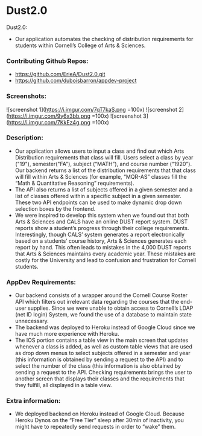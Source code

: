 # Dust2.0


Dust2.0: 
- Our application automates the checking of distribution requirements for students within Cornell’s College of Arts & Sciences.


### Contributing Github Repos:

- https://github.com/ErieA/Dust2.0.git
- https://github.com/duboisbarron/appdev-project

### Screenshots:
![screenshot 1](https://i.imgur.com/7qT7kaS.png =100x)
![screenshot 2](https://i.imgur.com/9y6x3bb.png =100x)
![screenshot 3](https://i.imgur.com/7KkEz4g.png =100x)

### Description:
- Our application allows users to input a class and find out which Arts Distribution requirements that class will fill. Users select a class by year ("19"), semester("FA"), subject (“MATH”), and course number (“1920”). Our backend returns a list of the distribution requirements that that class will fill within Arts & Sciences (for example, “MQR-AS” classes fill the “Math & Quantitative Reasoning” requirements).
- The API also returns a list of subjects offered in a given semester and a list of classes offered within a specific subject in a given semester. These two API endpoints can be used to make dynamic drop down selection boxes by the frontend.
- We were inspired to develop this system when we found out that both Arts & Sciences and CALS have an online DUST report system. DUST reports show a student’s progress through their college requirements. Interestingly, though CALS’ system generates a report electronically based on a students’ course history, Arts & Sciences generates each report by hand. This often leads to mistakes in the 4,000 DUST reports that Arts & Sciences maintains every academic year. These mistakes are costly for the University and lead to confusion and frustration for Cornell students.

### AppDev Requirements:
- Our backend consists of a wrapper around the Cornell Course Roster API which filters out irrelevant data regarding the courses that the end-user supplies. Since we were unable to obtain access to Cornell’s LDAP (net ID login) System, we found the use of a database to maintain state unnecessary. 
- The backend was deployed to Heroku instead of Google Cloud since we have much more experience with Heroku. 
- The IOS portion contains a table view in the main screen that updates whenever a class is added, as well as custom table views that are used as drop down menus to select subjects offered in a semester and year (this information is obtained by sending a request to the API) and to select the number of the class (this information is also obtained by sending a request to the API. Checking requirements brings the user to another screen that displays their classes and the requirements that they fulfill, all displayed in a table view.
### Extra information:
- We deployed backend on Heroku instead of Google Cloud. Because Heroku Dynos on the “Free Tier” sleep after 30min of inactivity, you might have to repeatedly send requests in order to “wake” them. 

